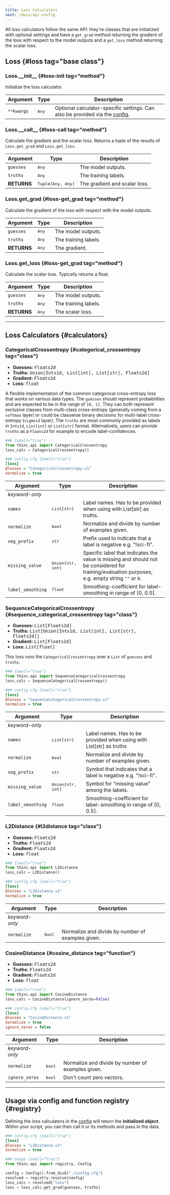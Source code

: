 ```yaml
---
title: Loss Calculators
next: /docs/api-config
---
```


All loss calculators follow the same API: they're classes that are initialized
with optional settings and have a `get_grad` method returning the gradient of
the loss with respect to the model outputs and a `get_loss` method returning the
scalar loss.

## Loss {#loss tag="base class"}

### Loss.\_\_init\_\_ {#loss-init tag="method"}

Initialize the loss calculator.

| Argument   | Type         | Description                                                                              |
| ---------- | ------------ | ---------------------------------------------------------------------------------------- |
| `**kwargs` | <tt>Any</tt> | Optional calculator-specific settings. Can also be provided via the [config](#registry). |

### Loss.\_\_call\_\_ {#loss-call tag="method"}

Calculate the gradient and the scalar loss. Returns a tuple of the results of
`Loss.get_grad` and `Loss.get_loss`.

| Argument    | Type                     | Description                   |
| ----------- | ------------------------ | ----------------------------- |
| `guesses`   | <tt>Any</tt>             | The model outputs.            |
| `truths`    | <tt>Any</tt>             | The training labels.          |
| **RETURNS** | <tt>Tuple[Any, Any]</tt> | The gradient and scalar loss. |

### Loss.get_grad {#loss-get_grad tag="method"}

Calculate the gradient of the loss with respect with the model outputs.

| Argument    | Type         | Description          |
| ----------- | ------------ | -------------------- |
| `guesses`   | <tt>Any</tt> | The model outputs.   |
| `truths`    | <tt>Any</tt> | The training labels. |
| **RETURNS** | <tt>Any</tt> | The gradient.        |

### Loss.get_loss {#loss-get_grad tag="method"}

Calculate the scalar loss. Typically returns a float.

| Argument    | Type         | Description          |
| ----------- | ------------ | -------------------- |
| `guesses`   | <tt>Any</tt> | The model outputs.   |
| `truths`    | <tt>Any</tt> | The training labels. |
| **RETURNS** | <tt>Any</tt> | The scalar loss.     |

---

## Loss Calculators {#calculators}

### CategoricalCrossentropy {#categorical_crossentropy tag="class"}

<inline-list>

- **Guesses:** <tt>Floats2d</tt>
- **Truths:** <tt>Union[Ints1d, List[int], List[str], Floats2d]</tt>
- **Gradient:** <tt>Floats2d</tt>
- **Loss:** <tt>float</tt>

</inline-list>

A flexible implementation of the common categorical cross-entropy loss that
works on various data types. The `guesses` should represent probabilities and
are expected to be in the range of `[0, 1]`. They can both represent exclusive
classes from multi-class cross-entropy (generally coming from a `softmax` layer)
or could be classwise binary decisions for multi-label cross-entropy (`sigmoid`
layer). The `truths` are most commonly provided as labels in `Ints1d`,
`List[int]` or `List[str]` format. 
Alternatively, users can provide `truths` as a `Floats2d` for
example to encode label-confidences.

<grid>

```python
### {small="true"}
from thinc.api import CategoricalCrossentropy
loss_calc = CategoricalCrossentropy()
```

```ini
### config.cfg {small="true"}
[loss]
@losses = "CategoricalCrossentropy.v1"
normalize = true
```

</grid>

| Argument          | Type                     |  Description                                                                                                                                     |
| ----------------- | ------------------------ | ------------------------------------------------------------------------------------------------------------------------------------------------ |
| _keyword-only_    |                          |                                                                                                                                                  |
| `names`           | <tt>List[str]</tt>       | Label names. Has to be provided when using with List[str] as truths.                                                                             |
| `normalize`       | <tt>bool</tt>            | Normalize and divide by number of examples given.                                                                                                |
| `neg_prefix`      | <tt>str</tt>             | Prefix used to indicate that a label is negative e.g. "!sci-fi".                                                                                 |
| `missing_value`   | <tt>Union[str, int]</tt> | Specific label that indicates the value is missing and should not be considered for training/evaluation purposes, e.g. empty string `""` or `0`. |
| `label_smoothing` | <tt>float</tt>           | Smoothing-coefficient for label-smoothing in range of [0, 0.5[.                                                                                  |

### SequenceCategoricalCrossentropy {#sequence_categorical_crossentropy tag="class"}

<inline-list>

- **Guesses:** <tt>List[Floats2d]</tt>
- **Truths:** <tt>List[Union[Ints1d, List[int], List[str], Floats2d]]</tt>
- **Gradient:** <tt>List[Floats2d]</tt>
- **Loss:** <tt>List[float]</tt>

</inline-list>

This loss runs the `CategoricalCrossentropy` over a `List` of `guesses` and
`truths`.

<grid>

```python
### {small="true"}
from thinc.api import SequenceCategoricalCrossentropy
loss_calc = SequenceCategoricalCrossentropy()
```

```ini
### config.cfg {small="true"}
[loss]
@losses = "SequenceCategoricalCrossentropy.v1"
normalize = true
```

</grid>

| Argument          | Type                     |  Description                                                        |
| ----------------- | ------------------------ | ------------------------------------------------------------------- |
| _keyword-only_    |                          |                                                                     |
| `names`           | <tt>List[str]</tt>       | Label names. Has to be provided when using with List[str] as truths |
| `normalize`       | <tt>bool</tt>            | Normalize and divide by number of examples given.                   |
| `neg_prefix`      | <tt>str</tt>             | Symbol that indicates that a label is negative e.g. "!sci-fi".      |
| `missing_value`   | <tt>Union[str, int]</tt> | Symbol for "missing value" among the labels.                        |
| `label_smoothing` | <tt>float</tt>           | Smoothing-coefficient for label-smoothing in range of [0, 0.5].     |

### L2Distance {#l2distance tag="class"}

<inline-list>

- **Guesses:** <tt>Floats2d</tt>
- **Truths:** <tt>Floats2d</tt>
- **Gradient:** <tt>Floats2d</tt>
- **Loss:** <tt>float</tt>

</inline-list>

<grid>

```python
### {small="true"}
from thinc.api import L2Distance
loss_calc = L2Distance()
```

```ini
### config.cfg {small="true"}
[loss]
@losses = "L2Distance.v1"
normalize = true
```

</grid>

| Argument       | Type          |  Description                                      |
| -------------- | ------------- | ------------------------------------------------- |
| _keyword-only_ |               |                                                   |
| `normalize`    | <tt>bool</tt> | Normalize and divide by number of examples given. |

### CosineDistance {#cosine_distance tag="function"}

<inline-list>

- **Guesses:** <tt>Floats2d</tt>
- **Truths:** <tt>Floats2d</tt>
- **Gradient:** <tt>Floats2d</tt>
- **Loss:** <tt>float</tt>

</inline-list>

<grid>

```python
### {small="true"}
from thinc.api import CosineDistance
loss_calc = CosineDistance(ignore_zeros=False)
```

```ini
### config.cfg {small="true"}
[loss]
@losses = "CosineDistance.v1"
normalize = true
ignore_zeros = false
```

</grid>

| Argument       | Type          |  Description                                      |
| -------------- | ------------- | ------------------------------------------------- |
| _keyword-only_ |               |                                                   |
| `normalize`    | <tt>bool</tt> | Normalize and divide by number of examples given. |
| `ignore_zeros` | <tt>bool</tt> | Don't count zero vectors.                         |

---

## Usage via config and function registry {#registry}

Defining the loss calculators in the [config](/docs/usage-config) will return
the **initialized object**. Within your script, you can then call it or its
methods and pass in the data.

<grid>

```ini
### config.cfg {small="true"}
[loss]
@losses = "L2Distance.v1"
normalize = true
```

```python
### Usage {small="true"}
from thinc.api import registry, Config

config = Config().from_disk("./config.cfg")
resolved = registry.resolve(config)
loss_calc = resolved["loss"]
loss = loss_calc.get_grad(guesses, truths)
```

</grid>
